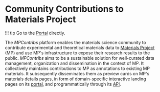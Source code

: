 # Community Contributions to Materials Project

!!! tip
    Go to the [Portal](https://portal.mpcontribs.org) directly.

The *MPContribs* platform enables the materials science community to contribute
experimental and theoretical materials data to [Materials
Project](https://materialsproject.org) (MP) and use MP's infrastructure to expose their
research results to the public. *MPContribs* aims to be a sustainable solution for
well-curated data management, organization and dissemination in the context of MP.  It
collectively maintains contributions to MP as annotations to existing MP materials. It
subsequently disseminates them as preview cards on MP's materials details pages, in form
of domain-specific interactive landing pages on its
[portal](/portal), and programmatically through its [API](/api).
